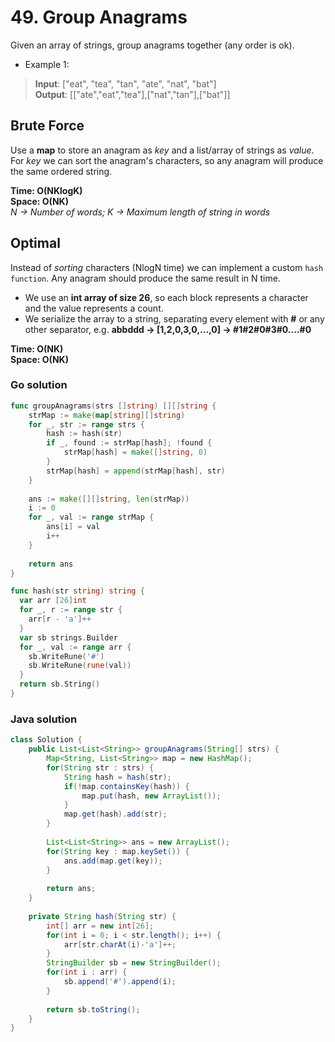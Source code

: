 # 49. Group Anagrams

Given an array of strings, group anagrams together (any order is ok).

- Example 1:
> **Input**: ["eat", "tea", "tan", "ate", "nat", "bat"] <br>
> **Output**: [["ate","eat","tea"],["nat","tan"],["bat"]]

## Brute Force
Use a **map** to store an anagram as *key* and a list/array of strings as *value*.
For *key* we can sort the anagram's characters, so any anagram will produce the same ordered string. 

**Time: O(NKlogK) <br> Space: O(NK)**<br>
*N -> Number of words; K -> Maximum length of string in words*

## Optimal
Instead of *sorting* characters (NlogN time) we can implement a custom `hash function`. Any anagram
should produce the same result in N time. 
- We use an **int array of size 26**, so each block represents a character and the value represents
  a count.
- We serialize the array to a string, separating every element with **#** or any other separator, 
  e.g. **abbddd -> [1,2,0,3,0,...,0] -> #1#2#0#3#0....#0**

**Time: O(NK) <br> Space: O(NK)**

### Go solution
```go
func groupAnagrams(strs []string) [][]string {
    strMap := make(map[string][]string)
    for _, str := range strs {
        hash := hash(str)
        if _, found := strMap[hash]; !found {
            strMap[hash] = make([]string, 0)
        } 
        strMap[hash] = append(strMap[hash], str)
    }
    
    ans := make([][]string, len(strMap))
    i := 0
    for _, val := range strMap {
        ans[i] = val
        i++
    }
    
    return ans
}

func hash(str string) string {
  var arr [26]int
  for _, r := range str {
    arr[r - 'a']++
  }
  var sb strings.Builder
  for _, val := range arr {
    sb.WriteRune('#')
    sb.WriteRune(rune(val))
  }
  return sb.String()
}

```
### Java solution
```java
class Solution {
    public List<List<String>> groupAnagrams(String[] strs) {
        Map<String, List<String>> map = new HashMap();
        for(String str : strs) {
            String hash = hash(str);
            if(!map.containsKey(hash)) {
                map.put(hash, new ArrayList());
            }
            map.get(hash).add(str);
        }
        
        List<List<String>> ans = new ArrayList();
        for(String key : map.keySet()) {
            ans.add(map.get(key));
        }
        
        return ans;
    }
    
    private String hash(String str) {
        int[] arr = new int[26];
        for(int i = 0; i < str.length(); i++) {
            arr[str.charAt(i)-'a']++;
        }
        StringBuilder sb = new StringBuilder();
        for(int i : arr) {
            sb.append('#').append(i);
        }
        
        return sb.toString();
    }
}
```